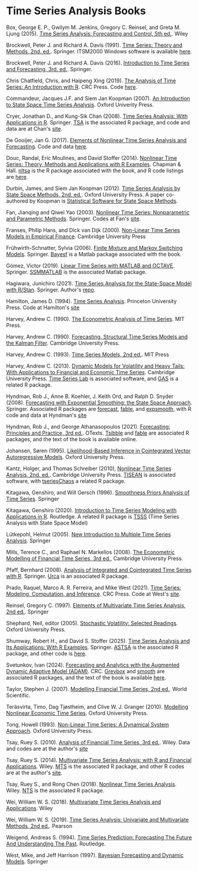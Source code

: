 # Time Series Analysis Books

Box, George E. P., Gwilym M. Jenkins, Gregory C. Reinsel, and Greta M. Ljung (2015). [Time Series Analysis: Forecasting and Control, 5th ed.](https://www.wiley.com/en-us/Time+Series+Analysis%3A+Forecasting+and+Control%2C+5th+Edition-p-9781118674918). Wiley

Brockwell, Peter J. and Richard A. Davis (1991). [Time Series: Theory and Methods, 2nd. ed.](https://link.springer.com/book/10.1007/978-1-4419-0320-4). Springer. ITSM2000 Windows software is available [here](https://extras.springer.com/?query=978-0-387-97429-3).

Brockwell, Peter J. and Richard A. Davis (2016). [Introduction to Time Series and Forecasting, 3rd. ed.](https://link.springer.com/book/10.1007/978-3-319-29854-2). Springer.

Chris Chatfield, Chris, and Haipeng Xing (2019). [The Analysis of Time Series: An Introduction with R](https://www.routledge.com/The-Analysis-of-Time-Series-An-Introduction-with-R/Chatfield-Xing/p/book/9781498795630). CRC Press. Code [here](https://www.ams.sunysb.edu/~xing/tsRbook/functions.html).

Commandeur, Jacques J.F. and Siem Jan Koopman (2007). [An Introduction to State Space Time Series Analysis](https://global.oup.com/academic/product/an-introduction-to-state-space-time-series-analysis-9780199228874?cc=us&lang=en&). Oxford Univerity Press.

Cryer, Jonathan D., and Kung-Sik Chan (2008). [Time Series Analysis: With Applications in R](https://link.springer.com/book/10.1007/978-0-387-75959-3). Springer. [TSA](https://cran.r-project.org/web/packages/TSA/index.html) is the associated R package, and code and data are at Chan's [site](https://homepage.divms.uiowa.edu/~kchan/TSA.htm).

De Gooijer, Jan G. (2017). [Elements of Nonlinear Time Series Analysis and Forecasting](https://link.springer.com/book/10.1007/978-3-319-43252-6). Code and data [here](https://extras.springer.com/?query=978-3-319-43251-9).

Douc, Randal, Eric Moulines, and David Stoffer (2014). [Nonlinear Time Series: Theory, Methods and Applications with R Examples](https://www.routledge.com/Nonlinear-Time-Series-Theory-Methods-and-Applications-with-R-Examples/Douc-Moulines-Stoffer/p/book/9781466502253). Chapman & Hall. [nltsa](https://github.com/nickpoison/nltsa) is the R package associated with the book, and R code listings are [here](https://www.stat.pitt.edu/stoffer/nltsa/Rcode.html).

Durbin, James, and Siem Jan Koopman (2012). [Time Series Analysis by State Space Methods, 2nd. ed.](https://academic.oup.com/book/16563). Oxford University Press. A paper co-authored by Koopman is [Statistical Software for State Space Methods](https://www.jstatsoft.org/article/view/v041i01).

Fan, Jianqing and Qiwei Yao (2003). [Nonlinear Time Series: Nonparametric and Parametric Methods](https://link.springer.com/book/10.1007/978-0-387-69395-8). Springer. Codes at Fan's [site](https://fan.princeton.edu/fan/nls.html).

Franses, Philip Hans, and Dick van Dijk (2000). [Non-Linear Time Series Models in Empirical Finance](https://www.cambridge.org/core/books/nonlinear-time-series-models-in-empirical-finance/FF6720F6B34548290D813D9652FB425A). Cambridge University Press

Frühwirth-Schnatter, Sylvia (2006). [Finite Mixture and Markov Switching Models](https://link.springer.com/book/10.1007/978-0-387-35768-3). Springer. [Bayesf](https://statmath.wu.ac.at/~fruehwirth/monographie/) is a Matlab package associated with the book.

Gómez, Victor (2019). [Linear Time Series with MATLAB and OCTAVE](https://link.springer.com/book/10.1007/978-3-030-20790-8). Springer. [SSMMATLAB](https://www.mathworks.com/academia/books/linear-time-series-with-matlab-and-octave-gomez.html) is the associated Matlab package.

Hagiwara, Junichiro (2021). [Time Series Analysis for the State-Space Model with R/Stan](https://link.springer.com/book/10.1007/978-981-16-0711-0). Springer. Author's [repo](https://github.com/hagijyun/Time_Series_Analysis_4SSM_R_Stan).

Hamilton, James D. (1994). [Time Series Analysis](https://press.princeton.edu/books/hardcover/9780691042893/time-series-analysis). Princeton University Press. Code at Hamilton's [site](https://econweb.ucsd.edu/~jhamilto/software.htm#book)

Harvey, Andrew C. (1990). [The Econometric Analysis of Time Series](https://mitpress.mit.edu/9780262081894/the-econometric-analysis-of-time-series/). MIT Press.

Harvey, Andrew C. (1990). [Forecasting, Structural Time Series Models and the Kalman Filter](https://www.cambridge.org/core/books/forecasting-structural-time-series-models-and-the-kalman-filter/CE5E112570A56960601760E786A5E631). Cambridge University Press.

Harvey, Andrew C. (1993). [Time Series Models, 2nd ed.](https://mitpress.mit.edu/9780262082242/time-series-models/). MIT Press

Harvey, Andrew C. (2013). [Dynamic Models for Volatility and Heavy Tails: With Applications to Financial and Economic Time Series](https://www.cambridge.org/us/universitypress/subjects/economics/econometrics-statistics-and-mathematical-economics/dynamic-models-volatility-and-heavy-tails-applications-financial-and-economic-time-series). Cambridge University Press. [Time Series Lab](https://timeserieslab.com/) is associated software, and [GAS](https://cran.r-project.org/web/packages/GAS/index.html) is a related R package.

Hyndman, Rob J., Anne B. Koehler, J. Keith Ord, and Ralph D. Snyder (2008). [Forecasting with Exponential Smoothing: the State Space Approach](https://robjhyndman.com/expsmooth/). Springer. Associated R packages are [forecast](https://cran.r-project.org/web/packages/forecast/index.html), [fable](https://cran.r-project.org/web/packages/fable/index.html), and [expsmooth](https://cran.r-project.org/web/packages/expsmooth/index.html), with R code and data at Hyndman's [site](https://robjhyndman.com/expsmooth/)

Hyndman, Rob J., and George Athanasopoulos (2021). [Forecasting: Principles and Practice, 3rd ed.](https://otexts.com/fpp3/). OTexts. [Tsibble](https://cran.r-project.org/web/packages/tsibble/index.html) and [fable](https://cran.r-project.org/web/packages/fable/index.html) are associated R packages, and the text of the book is available online.

Johansen, Søren (1995). [Likelihood-Based Inference in Cointegrated Vector Autoregressive Models](https://academic.oup.com/book/27916). Oxford University Press.

Kantz, Holger, and Thomas Schreiber (2010), [Nonlinear Time Series Analysis, 2nd. ed.](https://www.cambridge.org/core/books/nonlinear-time-series-analysis/519783E4E8A2C3DCD4641E42765309C7). Cambridge University Press. [TISEAN](http://www.mpipks-dresden.mpg.de/∼tisean) is associated software, with [tseriesChaos](https://cran.r-project.org/web/packages/tseriesChaos/index.html) a related R package.

Kitagawa, Genshiro, and Will Gersch (1996). [Smoothness Priors Analysis of Time Series](https://link.springer.com/book/10.1007/978-1-4612-0761-0). Springer

Kitagawa, Genshiro (2020). [Introduction to Time Series Modeling with Applications in R](https://www.routledge.com/Introduction-to-Time-Series-Modeling-with-Applications-in-R/Kitagawa/p/book/9780367494247). Routledge. A related R package is [TSSS](https://cran.r-project.org/web/packages/TSSS/index.html) (Time Series Analysis with State Space Model)

Lütkepohl, Helmut (2005). [New Introduction to Multiple Time Series Analysis](https://link.springer.com/book/10.1007/978-3-540-27752-1). Springer

Mills, Terence C., and Raphael N. Markellos (2008). [The Econometric Modelling of Financial Time Series, 3rd ed.](https://www.cambridge.org/core/books/econometric-modelling-of-financial-time-series/2B46D5778C624AD9AD1D0D5E2AB04668), Cambridge University Press.

Pfaff, Bernhard (2008). [Analysis of Integrated and Cointegrated Time Series with R](https://link.springer.com/book/10.1007/978-0-387-75967-8). Springer. [Urca](https://cran.r-project.org/web/packages/urca/index.html) is an associated R package.

Prado, Raquel, Marco A. R. Ferreira, and Mike West (2021). [Time Series: Modeling, Computation, and Inference](https://www.taylorfrancis.com/books/mono/10.1201/9781351259422/time-series-raquel-prado-mike-west-marco-ferreira). CRC Press. Code at West's [site](https://www2.stat.duke.edu/~mwest/TSFCourseSoftware/).

Reinsel, Gregory C. (1997). [Elements of Multivariate Time Series Analysis, 2nd ed.](https://link.springer.com/book/9780387406190). Springer

Shephard, Neil, editor (2005). [Stochastic Volatility: Selected Readings](https://academic.oup.com/book/51972). Oxford University Press.

Shumway, Robert H., and David S. Stoffer (2025). [Time Series Analysis and Its Applications: With R Examples](https://link.springer.com/book/9783031705830). Springer. [ASTSA](https://cran.r-project.org/web/packages/astsa/index.html) is the associated R package, and other code is [here](https://github.com/nickpoison/tsa5/blob/main/textRcode.md).

Svetunkov, Ivan (2024). [Forecasting and Analytics with the Augmented Dynamic Adaptive Model (ADAM)](https://www.routledge.com/Forecasting-and-Analytics-with-the-Augmented-Dynamic-Adaptive-Model-ADAM/Svetunkov/p/book/9781032590370). CRC. [Greybox](https://cran.r-project.org/web/packages/greybox/index.html) and [smooth](https://cran.r-project.org/web/packages/smooth/index.html) are associated R packages, and the text of the book is available [here](https://openforecast.org/adam/).

Taylor, Stephen J. (2007). [Modelling Financial Time Series, 2nd ed.](https://www.worldscientific.com/worldscibooks/10.1142/6578#t=aboutBook). World Scientific.

Teräsvirta, Timo, Dag Tjøstheim, and Clive W. J. Granger (2010). [Modelling Nonlinear Economic Time Series](https://academic.oup.com/book/11310). Oxford University Press.

Tong, Howell (1993). [Non-Linear Time Series: A Dynamical System Approach](https://global.oup.com/academic/product/non-linear-time-series-9780198523000?cc=us&lang=en&). Oxford University Press.

Tsay, Ruey S. (2010). [Analysis of Financial Time Series, 3rd ed.](https://www.wiley.com/en-us/Analysis+of+Financial+Time+Series%2C+3rd+Edition-p-9781118017098). Wiley. Data and codes are at the author's [site](https://faculty.chicagobooth.edu/ruey-s-tsay/research/analysis-of-financial-time-series-3rd-edition)

Tsay, Ruey S. (2014). [Multivariate Time Series Analysis: with R and Financial Applications](https://www.wiley.com/en-us/Multivariate+Time+Series+Analysis%3A+With+R+and+Financial+Applications-p-9781118617755). Wiley. [MTS](https://cran.r-project.org/web/packages/MTS/index.html) is the associated R package, and other R codes are at the author's [site](https://faculty.chicagobooth.edu/ruey-s-tsay/research/multivariate-time-series-analysis-with-r-and-financial-applications). 

Tsay, Ruey S., and Rong Chen (2018). [Nonlinear Time Series Analysis](https://onlinelibrary.wiley.com/doi/book/10.1002/9781119514312). Wiley. [NTS](https://cran.r-project.org/web/packages/NTS/index.html) is the associated R package.

Wei, William W. S. (2018). [Multivariate Time Series Analysis and Applications](https://www.wiley.com/en-us/Multivariate+Time+Series+Analysis+and+Applications-p-9781119502937). Wiley

Wei, William W. S. (2019). [Time Series Analysis: Univariate and Multivariate Methods, 2nd ed.](https://www.amazon.com/Time-Analysis-Univariate-Multivariate-Methods/dp/0321322169). Pearson

Weigend, Andreas S. (1994). [Time Series Prediction: Forecasting The Future And Understanding The Past](https://www.taylorfrancis.com/books/mono/10.4324/9780429492648/time-series-prediction-andreas-weigend). Routledge.

West, Mike, and Jeff Harrison (1997). [Bayesian Forecasting and Dynamic Models](https://link.springer.com/book/10.1007/b98971). Springer
